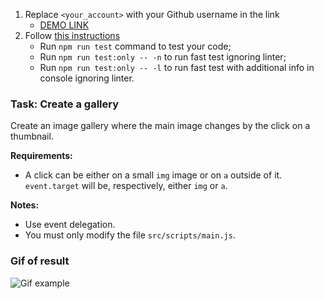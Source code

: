 1. Replace `<your_account>` with your Github username in the link
   - [DEMO LINK](https://Svimpik.github.io/js_gallery_DOM/)
2. Follow [this instructions](https://mate-academy.github.io/layout_task-guideline/)
   - Run `npm run test` command to test your code;
   - Run `npm run test:only -- -n` to run fast test ignoring linter;
   - Run `npm run test:only -- -l` to run fast test with additional info in console ignoring linter.

### Task: Create a gallery

Create an image gallery where the main image changes by the click on a thumbnail.

**Requirements:**

- A click can be either on a small `img` image or on `a` outside of it. `event.target`
  will be, respectively, either `img` or `a`.

**Notes:**

- Use event delegation.
- You must only modify the file `src/scripts/main.js`.

### Gif of result

![Gif example](./src/images/example.gif)
